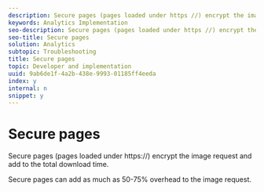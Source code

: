 ```yaml
---
description: Secure pages (pages loaded under https //) encrypt the image request and add to the total download time.
keywords: Analytics Implementation
seo-description: Secure pages (pages loaded under https //) encrypt the image request and add to the total download time.
seo-title: Secure pages
solution: Analytics
subtopic: Troubleshooting
title: Secure pages
topic: Developer and implementation
uuid: 9ab6de1f-4a2b-438e-9993-01185ff4eeda
index: y
internal: n
snippet: y
---
```


# Secure pages

Secure pages (pages loaded under https://) encrypt the image request and add to the total download time.

Secure pages can add as much as 50-75% overhead to the image request. 

